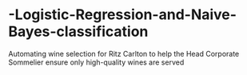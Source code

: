 # -Logistic-Regression-and-Naive-Bayes-classification
Automating wine selection for Ritz Carlton to help the Head Corporate Sommelier ensure only high-quality wines are served
